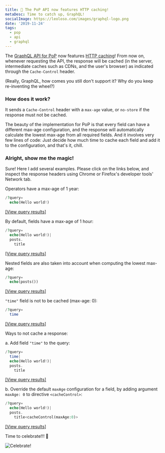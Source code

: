 ```yaml
---
title: 💪 The PoP API now features HTTP caching!
metaDesc: Time to catch up, GraphQL!
socialImage: https://leoloso.com/images/graphql-logo.png
date: '2019-11-24'
tags:
  - pop
  - api
  - graphql
---
```


The [GraphQL API for PoP](https://github.com/getpop/api-graphql) now features [HTTP caching](https://github.com/getpop/cache-control)! From now on, whenever requesting the API, the response will be cached (in the server, intermediate caches such as CDNs, and the user's browser) as indicated through the `Cache-Control` header. 

(Really, GraphQL, how comes you still don't support it? Why do you keep re-inventing the wheel?)

### How does it work?

It sends a `Cache-Control` header with a `max-age` value, or `no-store` if the response must not be cached.

The beauty of the implementation for PoP is that every field can have a different max-age configuration, and the response will automatically calculate the lowest max-age from all required fields. And it involves very few lines of code: Just decide how much time to cache each field and add it to the configuration, and that's it, chill.

### Alright, show me the magic!

Sure! Here I add several examples. Please click on the links below, and inspect the response headers using Chrome or Firefox's developer tools' Network tab.

Operators have a max-age of 1 year:

```php
/?query=
  echo(Hello world!)
```

<a href="https://newapi.getpop.org/api/graphql/?query=echo(Hello+world!)">[View query results]</a>

By default, fields have a max-age of 1 hour:

```php
/?query=
  echo(Hello world!)|
  posts.
    title
```

<a href="https://newapi.getpop.org/api/graphql/?query=echo(Hello+world!)|posts.title">[View query results]</a>

Nested fields are also taken into account when computing the lowest max-age:

```php
/?query=
  echo(posts())
```

<a href="https://newapi.getpop.org/api/graphql/?query=echo(posts())">[View query results]</a>

`"time"` field is not to be cached (max-age: 0):

```php
/?query=
  time
```

<a href="https://newapi.getpop.org/api/graphql/?query=time">[View query results]</a>

Ways to not cache a response:

a. Add field `"time"` to the query:

```php
/?query=
  time|
  echo(Hello world!)|
  posts.
    title
```

<a href="https://newapi.getpop.org/api/graphql/?query=time|echo(Hello+world!)|posts.title">[View query results]</a>

b. Override the default `maxAge` configuration for a field, by adding argument `maxAge: 0` to directive `<cacheControl>`:

```php
/?query=
  echo(Hello world!)|
  posts.
    title<cacheControl(maxAge:0)>
```

<a href="https://newapi.getpop.org/api/graphql/?query=echo(Hello+world!)|posts.title<cacheControl(maxAge:0)>">[View query results]</a>

Time to celebrate!!! 🥳

![Celebrate!](/images/celebration-time.jpg)

